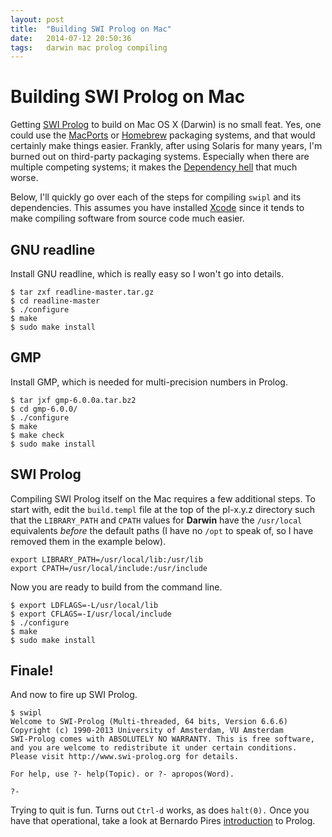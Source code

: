 ```yaml
---
layout: post
title:  "Building SWI Prolog on Mac"
date:   2014-07-12 20:50:36
tags:   darwin mac prolog compiling
---
```


# Building SWI Prolog on Mac

Getting [SWI Prolog](http://www.swi-prolog.org) to build on Mac OS X (Darwin) is no small feat. Yes, one could use the [MacPorts](http://www.macports.org) or [Homebrew](http://brew.sh) packaging systems, and that would certainly make things easier. Frankly, after using Solaris for many years, I'm burned out on third-party packaging systems. Especially when there are multiple competing systems; it makes the [Dependency hell](http://en.wikipedia.org/wiki/Dependency_hell) that much worse.

Below, I'll quickly go over each of the steps for compiling `swipl` and its dependencies. This assumes you have installed [Xcode](https://developer.apple.com/xcode/) since it tends to make compiling software from source code much easier.

## GNU readline

Install GNU readline, which is really easy so I won't go into details.

```
$ tar zxf readline-master.tar.gz
$ cd readline-master
$ ./configure
$ make
$ sudo make install
```

## GMP

Install GMP, which is needed for multi-precision numbers in Prolog.

```
$ tar jxf gmp-6.0.0a.tar.bz2
$ cd gmp-6.0.0/
$ ./configure
$ make
$ make check
$ sudo make install
```

## SWI Prolog

Compiling SWI Prolog itself on the Mac requires a few additional steps. To start with, edit the `build.templ` file at the top of the pl-x.y.z directory such that the `LIBRARY_PATH` and `CPATH` values for __Darwin__ have the `/usr/local` equivalents _before_ the default paths (I have no `/opt` to speak of, so I have removed them in the example below).

```
export LIBRARY_PATH=/usr/local/lib:/usr/lib
export CPATH=/usr/local/include:/usr/include
```

Now you are ready to build from the command line.

```
$ export LDFLAGS=-L/usr/local/lib
$ export CFLAGS=-I/usr/local/include
$ ./configure
$ make
$ sudo make install
```

## Finale!

And now to fire up SWI Prolog.

```
$ swipl
Welcome to SWI-Prolog (Multi-threaded, 64 bits, Version 6.6.6)
Copyright (c) 1990-2013 University of Amsterdam, VU Amsterdam
SWI-Prolog comes with ABSOLUTELY NO WARRANTY. This is free software,
and you are welcome to redistribute it under certain conditions.
Please visit http://www.swi-prolog.org for details.

For help, use ?- help(Topic). or ?- apropos(Word).

?-
```

Trying to quit is fun. Turns out `Ctrl-d` works, as does `halt(0).` Once you have that operational, take a look at Bernardo Pires [introduction](https://bernardopires.com/2013/10/try-logic-programming-a-gentle-introduction-to-prolog/) to Prolog.
